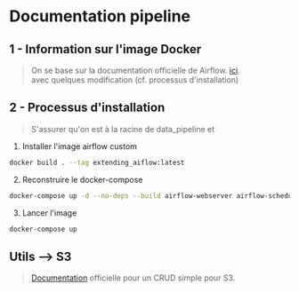 # Documentation pipeline

## 1 - Information sur l'image Docker

> On se base sur la documentation officielle de Airflow. [ici](https://airflow.apache.org/docs/apache-airflow/stable/howto/docker-compose/index.html). <br /> avec quelques modification (cf. processus d'installation)


## 2 - Processus d'installation

> S'assurer qu'on est à la racine de data_pipeline et 

1. Installer l'image airflow custom
```bash
docker build . --tag extending_aiflow:latest
```

2. Reconstruire le docker-compose
```bash
docker-compose up -d --no-deps --build airflow-webserver airflow-scheduler
```

3. Lancer l'image 
```bash
docker-compose up
```

## Utils --> S3 

> [Documentation](https://airflow.apache.org/docs/apache-airflow-providers-amazon/stable/_api/airflow/providers/amazon/aws/hooks/s3/index.html) officielle pour un CRUD simple pour S3. 